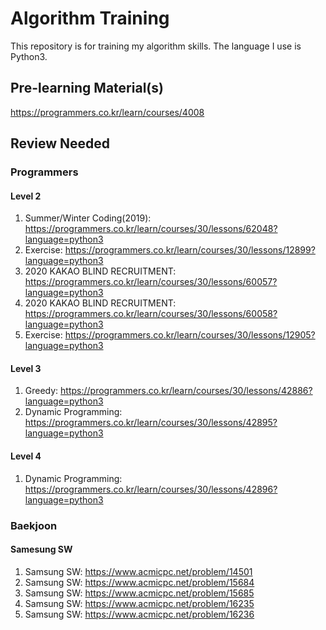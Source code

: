 # Algorithm Training
This repository is for training my algorithm skills.
The language I use is Python3.

## Pre-learning Material(s)
https://programmers.co.kr/learn/courses/4008

## Review Needed
### Programmers
#### Level 2
1. Summer/Winter Coding(2019): https://programmers.co.kr/learn/courses/30/lessons/62048?language=python3
2. Exercise: https://programmers.co.kr/learn/courses/30/lessons/12899?language=python3
3. 2020 KAKAO BLIND RECRUITMENT: https://programmers.co.kr/learn/courses/30/lessons/60057?language=python3
4. 2020 KAKAO BLIND RECRUITMENT: https://programmers.co.kr/learn/courses/30/lessons/60058?language=python3
5. Exercise: https://programmers.co.kr/learn/courses/30/lessons/12905?language=python3
#### Level 3
1. Greedy: https://programmers.co.kr/learn/courses/30/lessons/42886?language=python3
2. Dynamic Programming: https://programmers.co.kr/learn/courses/30/lessons/42895?language=python3
#### Level 4
1. Dynamic Programming: https://programmers.co.kr/learn/courses/30/lessons/42896?language=python3

### Baekjoon
#### Samesung SW
1. Samsung SW: https://www.acmicpc.net/problem/14501
2. Samsung SW: https://www.acmicpc.net/problem/15684
3. Samsung SW: https://www.acmicpc.net/problem/15685
4. Samsung SW: https://www.acmicpc.net/problem/16235
5. Samsung SW: https://www.acmicpc.net/problem/16236
